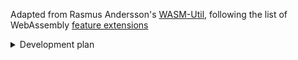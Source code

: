 Adapted from Rasmus Andersson's [WASM-Util](https://github.com/rsms/wasm-util), following the list of WebAssembly [feature extensions](https://webassembly.org/features/)

<details>
  <summary>Development plan</summary>

  - [x] (FF62) Mutable globals
  - [x] (FF62) Sign extension operations
  - [x] (FF64) Non-trapping float-to-int conversions
  - [x] (FF78) BigInt-to-i64 integration
  - [x] (FF78) Bulk memory operations
  - [x] (FF78) Multi-value
  - [x] (FF79) Reference types
  - [x] (FF79) Threads and atomics
  - [ ] (FF89) Fixed width SIMD
  - [ ] (FF100) Legacy exception handling
  - [ ] (FF112) Extended constant expressions
  - [ ] (FF120) Garbage collection
  - [ ] (FF121) Tail calls
  - [ ] (FF125) Multi-memory
  - [ ] (FF131) Exception handling with exnref
  - [ ] (FF134) JS string builtins
  - [ ] (FF134) Memory64
</details>